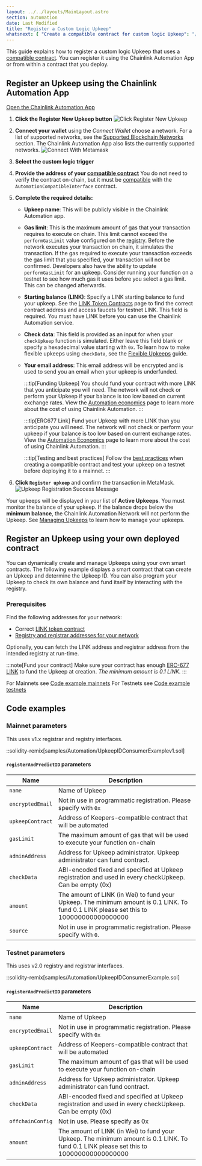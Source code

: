 ```yaml
---
layout: ../../layouts/MainLayout.astro
section: automation
date: Last Modified
title: "Register a Custom Logic Upkeep"
whatsnext: { "Create a compatible contract for custom logic Upkeep": "/chainlink-automation/compatible-contracts/" }
---
```


This guide explains how to register a custom logic Upkeep that uses a [compatible contract](/chainlink-automation/compatible-contracts). You can register it using the Chainlink Automation App or from within a contract that you deploy.

## Register an Upkeep using the Chainlink Automation App

<div class="remix-callout">
    <a href="https://automation.chain.link" >Open the Chainlink Automation App</a>
</div>

1. **Click the Register New Upkeep button**
   ![Click Register New Upkeep](/images/contract-devs/automation/auto-ui-home.png)

1. **Connect your wallet** using the _Connect Wallet_ choose a network. For a list of supported networks, see the [Supported Blockchain Networks](/chainlink-automation/supported-networks) section. The Chainlink Automation App also lists the currently supported networks.
   ![Connect With Metamask](/images/contract-devs/automation/auto-ui-wallet.png)

1. **Select the custom logic trigger**

1. **Provide the address of your [compatible contract](/chainlink-automation/compatible-contracts)** You do not need to verify the contract on-chain, but it must be [compatible](/chainlink-automation/compatible-contracts/) with the `AutomationCompatibleInterface` contract.

1. **Complete the required details:**

   - **Upkeep name**: This will be publicly visible in the Chainlink Automation app.
   - **Gas limit**: This is the maximum amount of gas that your transaction requires to execute on chain. This limit cannot exceed the `performGasLimit` value configured on the [registry](/chainlink-automation/supported-networks/#configurations). Before the network executes your transaction on chain, it simulates the transaction. If the gas required to execute your transaction exceeds the gas limit that you specified, your transaction will not be confirmed. Developers also have the ability to update `performGasLimit` for an upkeep. Consider running your function on a testnet to see how much gas it uses before you select a gas limit. This can be changed afterwards.
   - **Starting balance (LINK)**: Specify a LINK starting balance to fund your upkeep. See the [LINK Token Contracts](/resources/link-token-contracts/) page to find the correct contract address and access faucets for testnet LINK. This field is required. You must have LINK before you can use the Chainlink Automation service.
   - **Check data**: This field is provided as an input for when your `checkUpkeep` function is simulated. Either leave this field blank or specify a hexadecimal value starting with `0x`. To learn how to make flexible upkeeps using `checkData`, see the [Flexible Upkeeps](/chainlink-automation/flexible-upkeeps) guide.
   - **Your email address**: This email address will be encrypted and is used to send you an email when your upkeep is underfunded.
      <!-- prettier-ignore -->

     :::tip[Funding Upkeep]
     You should fund your contract with more LINK that you anticipate you will need. The network will not check or perform your Upkeep if your balance is too low based on current exchange rates. View the [Automation economics](/chainlink-automation/automation-economics) page to learn more about the cost of using Chainlink Automation.
     :::

      <!-- prettier-ignore -->

     :::tip[ERC677 Link]
     Fund your Upkeep with more LINK than you anticipate you will need. The network will not check or perform your upkeep if your balance is too low based on current exchange rates. View the [Automation Economics](/chainlink-automation/automation-economics) page to learn more about the cost of using Chainlink Automation.
     :::

      <!-- prettier-ignore -->

     :::tip[Testing and best practices]
     Follow the [best practices](/chainlink-automation/compatible-contracts/#best-practices) when creating a compatible contract and test your upkeep on a testnet before deploying it to a mainnet.
     :::

1. **Click `Register upkeep`** and confirm the transaction in MetaMask.
   ![Upkeep Registration Success Message](/images/contract-devs/automation/automation-registration-submitted.png)

Your upkeeps will be displayed in your list of **Active Upkeeps**. You must monitor the balance of your upkeep. If the balance drops below the **minimum balance**, the Chainlink Automation Network will not perform the Upkeep. See [Managing Upkeeps](/chainlink-automation/manage-upkeeps) to learn how to manage your upkeeps.

## Register an Upkeep using your own deployed contract

You can dynamically create and manage Upkeeps using your own smart contracts. The following example displays a smart contract that can create an Upkeep and determine the Upkeep ID. You can also program your Upkeep to check its own balance and fund itself by interacting with the registry.

### Prerequisites

Find the following addresses for your network:

- Correct [LINK token contract](/resources/link-token-contracts/)
- [Registry and registrar addresses for your network](/chainlink-automation/supported-networks/#configurations)

Optionally, you can fetch the LINK address and registrar address from the intended registry at run-time.

:::note[Fund your contract]
Make sure your contract has enough [ERC-677 LINK](/resources/link-token-contracts/) to fund the Upkeep at creation. _The minimum amount is 0.1 LINK._
:::

For Mainnets see [Code example mainnets](#mainnet-parameters)
For Testnets see [Code example testnets](#testnet-parameters)

## Code examples

### Mainnet parameters

This uses v1.x registrar and registry interfaces.

::solidity-remix[samples/Automation/UpkeepIDConsumerExamplev1.sol]

#### `registerAndPredictID` parameters

| Name             | Description                                                                                                                             |
| ---------------- | --------------------------------------------------------------------------------------------------------------------------------------- |
| `name`           | Name of Upkeep                                                                                                                          |
| `encryptedEmail` | Not in use in programmatic registration. Please specify with `0x`                                                                       |
| `upkeepContract` | Address of Keepers-compatible contract that will be automated                                                                           |
| `gasLimit`       | The maximum amount of gas that will be used to execute your function on-chain                                                           |
| `adminAddress`   | Address for Upkeep administrator. Upkeep administrator can fund contract.                                                               |
| `checkData`      | ABI-encoded fixed and specified at Upkeep registration and used in every checkUpkeep. Can be empty (0x)                                 |
| `amount`         | The amount of LINK (in Wei) to fund your Upkeep. The minimum amount is 0.1 LINK. To fund 0.1 LINK please set this to 100000000000000000 |
| `source`         | Not in use in programmatic registration. Please specify with `0`.                                                                       |

### Testnet parameters

This uses v2.0 registry and registrar interfaces.

::solidity-remix[samples/Automation/UpkeepIDConsumerExample.sol]

#### `registerAndPredictID` parameters

| Name             | Description                                                                                                                             |
| ---------------- | --------------------------------------------------------------------------------------------------------------------------------------- |
| `name`           | Name of Upkeep                                                                                                                          |
| `encryptedEmail` | Not in use in programmatic registration. Please specify with `0x`                                                                       |
| `upkeepContract` | Address of Keepers-compatible contract that will be automated                                                                           |
| `gasLimit`       | The maximum amount of gas that will be used to execute your function on-chain                                                           |
| `adminAddress`   | Address for Upkeep administrator. Upkeep administrator can fund contract.                                                               |
| `checkData`      | ABI-encoded fixed and specified at Upkeep registration and used in every checkUpkeep. Can be empty (0x)                                 |
| `offchainConfig` | Not in use. Please specify as 0x                                                                                                        |
| `amount`         | The amount of LINK (in Wei) to fund your Upkeep. The minimum amount is 0.1 LINK. To fund 0.1 LINK please set this to 100000000000000000 |
